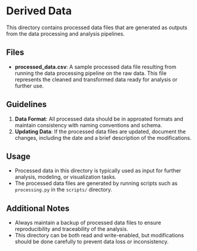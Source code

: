# Derived Data

This directory contains processed data files that are generated as outputs from the data processing and analysis pipelines.

## Files

- **processed_data.csv**: A sample processed data file resulting from running the data processing pipeline on the raw data. This file represents the cleaned and transformed data ready for analysis or further use.

## Guidelines

1. **Data Format**: All processed data should be in approated formats and maintain consistency with naming conventions and schema.
2. **Updating Data**: If the processed data files are updated, document the changes, including the date and a brief description of the modifications.

## Usage

- Processed data in this directory is typically used as input for further analysis, modeling, or visualization tasks.
- The processed data files are generated by running scripts such as `processing.py` in the `scripts/` directory.

## Additional Notes

- Always maintain a backup of processed data files to ensure reproducibility and traceability of the analysis.
- This directory can be both read and write-enabled, but modifications should be done carefully to prevent data loss or inconsistency.
